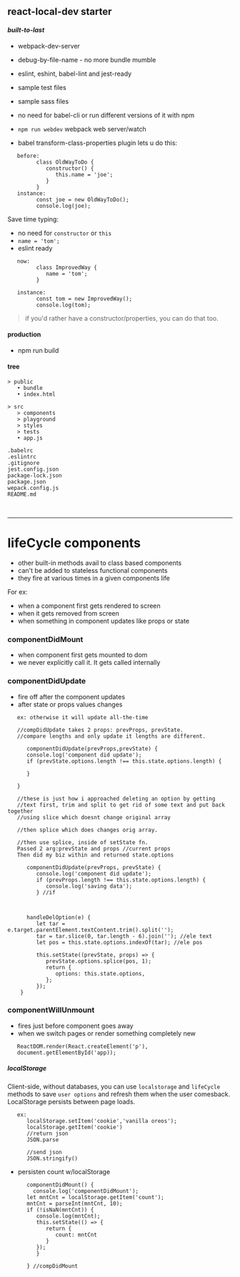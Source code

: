 ## react-local-dev starter

#### ***built-to-last***

- webpack-dev-server
- debug-by-file-name - no more bundle mumble
- eslint, eshint, babel-lint and jest-ready
- sample test files
- sample sass files
- no need for babel-cli or run different versions of it with npm
- `npm run webdev` webpack web server/watch

- babel transform-class-properties plugin lets u do this:

```
   before:
         class OldWayToDo {
            constructor() {
               this.name = 'joe';
            }
         }
   instance:
         const joe = new OldWayToDo();
         console.log(joe);

```

Save time typing:
+ no need for `constructor` or `this`
+ `name = 'tom';`
+ eslint ready

```
   now:
         class ImprovedWay {
            name = 'tom';
         }

   instance:
         const tom = new ImprovedWay();
         console.log(tom);

```

> if you'd rather have a constructor/properties, you can do that too.

#### production

- npm run build


#### tree
```
> public
   • bundle
   • index.html

> src
   > components
   > playground
   > styles
   > tests
   • app.js

.babelrc
.eslintrc
.gitignore
jest.config.json
package-lock.json
package.json
wepack.config.js
README.md
```

<br/>
<hr/>

# lifeCycle components

- other built-in methods avail to class based components
- can't be added to stateless functional components
- they fire at various times in a given components life

For ex:
- when a component first gets rendered to screen
- when it gets removed from screen
- when something in component updates like props or state

### componentDidMount
- when component first gets mounted to dom
- we never explicitly call it. It gets called internally

### componentDidUpdate
- fire off after the component updates
- after state or props values changes

```
   ex: otherwise it will update all-the-time

   //compDidUpdate takes 2 props: prevProps, prevState.
   //compare lengths and only update it lengths are different.

      componentDidUpdate(prevProps,prevState) {
      console.log('component did update');
      if (prevState.options.length !== this.state.options.length) {

      }

   }

```


```
   //these is just how i approached deleting an option by getting
   //text first, trim and split to get rid of some text and put back together
   //using slice which doesnt change original array

   //then splice which does changes orig array.

   //then use splice, inside of setState fn.
   Passed 2 arg:prevState and props //current props
   Then did my biz within and returned state.options

      componentDidUpdate(prevProps, prevState) {
         console.log('component did update');
         if (prevProps.length !== this.state.options.length) {
            console.log('saving data');
         } //if



      handleDelOption(e) {
         let tar = e.target.parentElement.textContent.trim().split('');
         tar = tar.slice(0, tar.length - 6).join(''); //ele text
         let pos = this.state.options.indexOf(tar); //ele pos

         this.setState((prevState, props) => {
            prevState.options.splice(pos, 1);
            return {
               options: this.state.options,
            };
         });
	}

```


### componentWillUnmount
- fires just before component goes away
- when we switch pages or render something completely new

```
   ReactDOM.render(React.createElement('p'),
   document.getElementById('app));

```


##### localStorage
Client-side, without databases, you can use `localstorage` and `lifeCycle` methods to save `user options` and refresh them when the user comesback. LocalStorage persists
between page loads.

```
   ex:
      localStorage.setItem('cookie','vanilla oreos');
      localStorage.getItem('cookie')
      //return json
      JSON.parse

      //send json
      JSON.stringify()
```


- persisten count w/localStorage

```
      componentDidMount() {
		console.log('componentDidMount');
      let mntCnt = localStorage.getItem('count');
      mntCnt = parseInt(mntCnt, 10);
      if (!isNaN(mntCnt)) {
         console.log(mntCnt);
         this.setState(() => {
            return {
               count: mntCnt
            }
         });
         }

      } //compDidMount

```